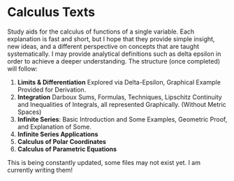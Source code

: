 # Calculus Texts
Study aids for the calculus of functions of a single variable. Each explanation is fast and short, but I hope that they provide simple insight, new ideas, and a different perspective on concepts that are taught systematically. I may provide analytical definitions such as delta epsilon in order to achieve a deeper understanding.
The structure (once completed) will follow: 
1. **Limits & Differentiation** Explored via Delta-Epsilon, Graphical Example Provided for Derivation. 
2. **Integration** Darboux Sums, Formulas, Techniques, Lipschitz Continuity and Inequalities of Integrals, all represented Graphically. (Without Metric Spaces)
3. **Infinite Series**: Basic Introduction and Some Examples, Geometric Proof, and Explanation of Some.
4. **Infinite Series Applications**
5. **Calculus of Polar Coordinates**
6. **Calculus of Parametric Equations**

This is being constantly updated, some files may not exist yet. I am currently writing them! 
